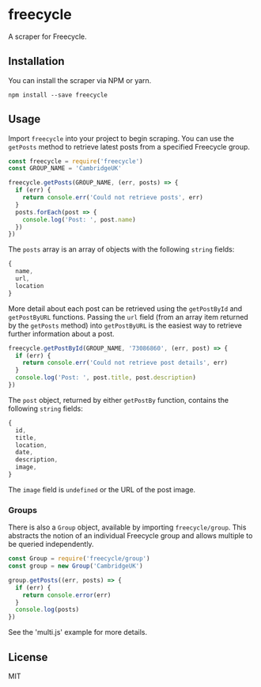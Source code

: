 # freecycle

A scraper for Freecycle.

## Installation

You can install the scraper via NPM or yarn.

`npm install --save freecycle`

## Usage

Import `freecycle` into your project to begin scraping. You can use the `getPosts` method to retrieve latest posts from a specified Freecycle group.

```js
const freecycle = require('freecycle')
const GROUP_NAME = 'CambridgeUK'

freecycle.getPosts(GROUP_NAME, (err, posts) => {
  if (err) {
    return console.err('Could not retrieve posts', err)
  }
  posts.forEach(post => {
    console.log('Post: ', post.name)
  })
})
```

The `posts` array is an array of objects with the following `string` fields:

```js
{
  name,
  url,
  location
}
```

More detail about each post can be retrieved using the `getPostById` and `getPostByURL` functions. Passing the `url` field (from an array item returned by the `getPosts` method) into `getPostByURL` is the easiest way to retrieve further information about a post.

```js
freecycle.getPostById(GROUP_NAME, '73086860', (err, post) => {
  if (err) {
    return console.err('Could not retrieve post details', err)
  }
  console.log('Post: ', post.title, post.description)
})
```

The `post` object, returned by either `getPostBy` function, contains the following `string` fields:

```js
{
  id,
  title,
  location,
  date,
  description,
  image,
}
```

The `image` field is `undefined` or the URL of the post image.

### Groups

There is also a `Group` object, available by importing `freecycle/group`. This abstracts the notion of an individual Freecycle group and allows multiple to be queried independently.

```js
const Group = require('freecycle/group')
const group = new Group('CambridgeUK')

group.getPosts((err, posts) => {
  if (err) {
    return console.error(err)
  }
  console.log(posts)
})
```

See the 'multi.js' example for more details.

## License

MIT
